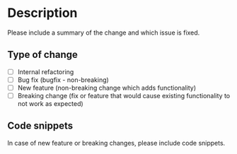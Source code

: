 # Description

Please include a summary of the change and which issue is fixed. 

## Type of change

- [ ] Internal refactoring
- [ ] Bug fix (bugfix - non-breaking)
- [ ] New feature (non-breaking change which adds functionality)
- [ ] Breaking change (fix or feature that would cause existing functionality to not work as expected)

## Code snippets

In case of new feature or breaking changes, please include code snippets.
